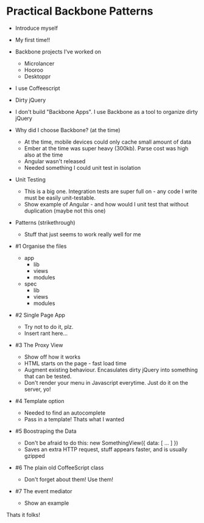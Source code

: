 # Practical Backbone Patterns

- Introduce myself

- My first time!!

- Backbone projects I've worked on
  - Microlancer
  - Hooroo
  - Desktoppr

- I use Coffeescript

- Dirty jQuery

- I don't build "Backbone Apps". I use Backbone as a tool to organize dirty jQuery

- Why did I choose Backbone? (at the time)
  - At the time, mobile devices could only cache small amount of data
  - Ember at the time was super heavy (300kb). Parse cost was high also at the time
  - Angular wasn't released
  - Needed something I could unit test in isolation

- Unit Testing
  - This is a big one. Integration tests are super full on - any code I write must
    be easily unit-testable.
  - Show example of Angular - and how would I unit test that without duplication (maybe not this one)

- Patterns (strikethrough)
  - Stuff that just seems to work really well for me

- #1 Organise the files
  - app
    - lib
    - views
    - modules
  - spec
    - lib
    - views
    - modules

- #2 Single Page App
  - Try not to do it, plz.
  - Insert rant here...

- #3 The Proxy View
  - Show off how it works
  - HTML starts on the page - fast load time
  - Augment existing behaviour. Encasulates dirty jQuery into something that can be
    tested.
  - Don't render your menu in Javascript everytime. Just do it on the server, yo!

- #4 Template option
  - Needed to find an autocomplete
  - Pass in a template! Thats what I wanted

- #5 Boostraping the Data
  - Don't be afraid to do this:
    new SomethingView({ data: [ ... ] })
  - Saves an extra HTTP request, stuff appears faster, and is usually gzipped

- #6 The plain old CoffeeScript class
  - Don't forget about them! Use them!

- #7 The event mediator
  - Show an example

Thats it folks!

